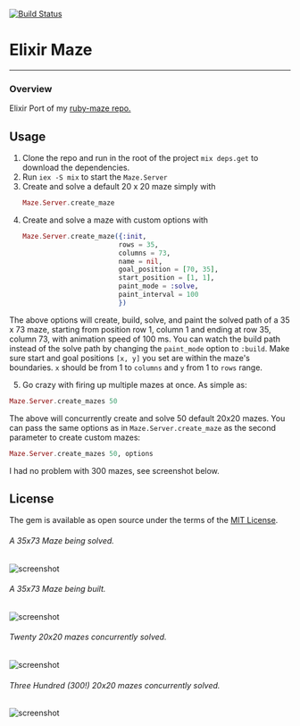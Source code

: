 [![Build Status](https://travis-ci.org/drumaddict/elixir-maze.svg?branch=master)](https://travis-ci.org/drumaddict/elixir-maze)
# Elixir Maze
----
### Overview
Elixir Port of my [ruby-maze repo.]( https://github.com/drumaddict/ruby-maze)

## Usage

1. Clone the repo and run in the root of the project  `mix deps.get` to download the dependencies.
2. Run  `iex -S mix` to start the `Maze.Server`
3. Create and solve a default 20 x 20 maze simply with
   ```elixir
   Maze.Server.create_maze
   ```
4. Create and solve a maze with custom options  with
    ```elixir
    Maze.Server.create_maze({:init,
                            rows = 35,
                            columns = 73,
                            name = nil,
                            goal_position = [70, 35],
                            start_position = [1, 1],
                            paint_mode = :solve,
                            paint_interval = 100
                            })
    ```
  The above options will create, build, solve, and paint the solved path of
  a 35 x 73 maze, starting from  position row 1, column 1 and ending at row 35, column 73,
  with animation speed of 100 ms.
  You can watch the build path instead of the solve path by changing the `paint_mode` option to `:build`.
  Make sure start and goal positions `[x, y]` you set are within the maze's boundaries.
  `x` should be from 1 to `columns` and `y` from 1 to `rows` range.

5. Go crazy with firing up multiple mazes at once.
   As simple as:
  ```elixir
  Maze.Server.create_mazes 50
  ```
  The above will concurrently create and solve 50 default 20x20 mazes.
  You can pass the same options as in `Maze.Server.create_maze` as  the second parameter
  to create custom mazes:

  ```elixir
  Maze.Server.create_mazes 50, options
  ```
  I had no problem with 300 mazes, see screenshot below.



## License
The gem is available as open source under the terms of the [MIT License](http://opensource.org/licenses/MIT).

###### A 35x73 Maze being solved.
![screenshot](https://github.com/drumaddict/elixir-maze/blob/master/screenshots/maze_solved.png)

###### A 35x73 Maze being built.
![screenshot](https://github.com/drumaddict/elixir-maze/blob/master/screenshots/maze_built.png)

###### Twenty  20x20 mazes concurrently solved.
![screenshot](https://github.com/drumaddict/elixir-maze/blob/master/screenshots/mazes_20.png)

###### Three Hundred (300!)  20x20 mazes concurrently solved.
![screenshot](https://github.com/drumaddict/elixir-maze/blob/master/screenshots/mazes_300.png)

